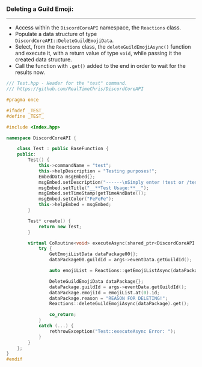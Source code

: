 ### **Deleting a Guild Emoji:**
---
- Access within the `DiscordCoreAPI` namespace, the `Reactions` class.
- Populate a data structure of type `DiscordCoreAPI::DeleteGuildEmojiData`.
- Select, from the `Reactions` class, the `deleteGuildEmojiAsync()` function and execute it, with a return value of type `void`, while passing it the created data structure.
- Call the function with `.get()` added to the end in order to wait for the results now.

```cpp
/// Test.hpp - Header for the "test" command.
/// https://github.com/RealTimeChris/DiscordCoreAPI

#pragma once

#ifndef _TEST_
#define _TEST_

#include <Index.hpp>

namespace DiscordCoreAPI {

	class Test : public BaseFunction {
	public:
		Test() {
			this->commandName = "test";
			this->helpDescription = "Testing purposes!";
			EmbedData msgEmbed{};
			msgEmbed.setDescription("------\nSimply enter !test or /test!\n------");
			msgEmbed.setTitle("__**Test Usage:**__");
			msgEmbed.setTimeStamp(getTimeAndDate());
			msgEmbed.setColor("FeFeFe");
			this->helpEmbed = msgEmbed;
		}

		Test* create() {
			return new Test;
		}

		virtual CoRoutine<void> executeAsync(shared_ptr<DiscordCoreAPI::BaseFunctionArguments> args) {
			try {
				GetEmojiListData dataPackage00{};
				dataPackage00.guildId = args->eventData.getGuildId();

				auto emojiList = Reactions::getEmojiListAsync(dataPackage00).get();

				DeleteGuildEmojiData dataPackage{};
				dataPackage.guildId = args->eventData.getGuildId();
				dataPackage.emojiId = emojiList.at(0).id;
				dataPackage.reason = "REASON FOR DELETING!";
				Reactions::deleteGuildEmojiAsync(dataPackage).get();

				co_return;
			}
			catch (...) {
				rethrowException("Test::executeAsync Error: ");
			}
		}
	};
}
#endif
```
